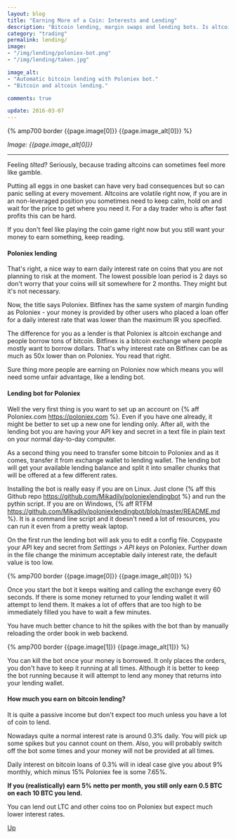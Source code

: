 ```yaml
---
layout: blog
title: "Earning More of a Coin: Interests and Lending"
description: "Bitcoin lending, margin swaps and lending bots. Is altcoin lending worth it or better to stick with BTC loans?"
category: "trading"
permalink: lending/
image:
- "/img/lending/poloniex-bot.png"
- "/img/lending/taken.jpg"

image_alt:
- "Automatic bitcoin lending with Poloniex bot."
- "Bitcoin and altcoin lending."

comments: true

update: 2016-03-07
---
```



{% amp700 border {{page.image[0]}} {{page.image_alt[0]}} %}

_Image: {{page.image_alt[0]}}_

________________________

Feeling _tilted_? Seriously, because trading altcoins can sometimes feel more like gamble.

Putting all eggs in one basket can have very bad consequences but so can panic selling at every movement. Altcoins are volatile right now, if you are in an non-leveraged position you sometimes need to keep calm, hold on and wait for the price to get where you need it. For a day trader who is after fast profits this can be hard.

If you don't feel like playing the coin game right now but you still want your money to earn something, keep reading.

#### Poloniex lending

That's right, a nice way to earn daily interest rate on coins that you are not planning to risk at the moment. The lowest possible loan period is 2 days so don't worry that your coins will sit somewhere for 2 months. They might but it's not necessary.

Now, the title says Poloniex. Bitfinex has the same system of margin funding as Poloniex - your money is provided by other users who placed a loan offer for a daily interest rate that was lower than the maximum IR you specified.

The difference for you as a lender is that Poloniex is altcoin exchange and people borrow tons of bitcoin. Bitfinex is a bitcoin exchange where people mostly want to borrow dollars. That's why interest rate on Bitfinex can be as much as 50x lower than on Poloniex. You read that right.

Sure thing more people are earning on Poloniex now which means you will need some unfair advantage, like a lending bot.

#### Lending bot for Poloniex

Well the very first thing is you want to set up an account on {% aff Poloniex.com https://poloniex.com %}. Even if you have one already, it might be better to set up a new one for lending only. After all, with the lending bot you are having your API key and secret in a text file in plain text on your normal day-to-day computer.

As a second thing you need to transfer some bitcoin to Poloniex and as it comes, transfer it from exchange wallet to lending wallet. The lending bot will get your available lending balance and split it into smaller chunks that will be offered at a few different rates.

Installing the bot is really easy if you are on Linux. Just clone {% aff this Github repo https://github.com/Mikadily/poloniexlendingbot %} and run the pythin script. If you are on Windows, {% aff RTFM https://github.com/Mikadily/poloniexlendingbot/blob/master/README.md %}. It is a command line script and it doesn't need a lot of resources, you can run it even from a pretty weak laptop.

On the first run the lending bot will ask you to edit a config file. Copypaste your API key and secret from _Settings > API keys_ on Poloniex. Further down in the file change the minimum acceptable daily interest rate, the default value is too low.

{% amp700 border {{page.image[0]}} {{page.image_alt[0]}} %}

Once you start the bot it keeps waiting and calling the exchange every 60 seconds. If there is some money returned to your lending wallet it will attempt to lend them. It makes a lot of offers that are too high to be immediately filled you have to wait a few minutes.

You have much better chance to hit the spikes with the bot than by manually reloading the order book in web backend.

{% amp700 border {{page.image[1]}} {{page.image_alt[1]}} %}

You can kill the bot once your money is borrowed. It only places the orders, you don't have to keep it running at all times. Although it is better to keep the bot running because it will attempt to lend any money that returns into your lending wallet.

#### How much you earn on bitcoin lending?

It is quite a passive income but don't expect too much unless you have a lot of coin to lend.

Nowadays quite a normal interest rate is around 0.3% daily. You will pick up some spikes but you cannot count on them. Also, you will probably switch off the bot some times and your money will not be provided at all times.

Daily interest on bitcoin loans of 0.3% will in ideal case give you about 9% monthly, which minus 15% Poloniex fee is some 7.65%.

**If you (realistically) earn 5% netto per month, you still only earn 0.5 BTC on each 10 BTC you lend.**

You can lend out LTC and other coins too on Poloniex but expect much lower interest rates.

[Up](#)
